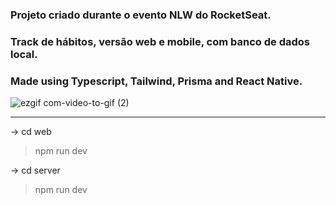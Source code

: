 ### Projeto criado durante o evento NLW do RocketSeat.

### Track de hábitos, versão web e mobile, com banco de dados local.

### Made using Typescript, Tailwind, Prisma and React Native.

![ezgif com-video-to-gif (2)](https://user-images.githubusercontent.com/101182223/224084726-beba4256-c9d8-4d19-be2a-f14c558d2fac.gif)

----
-> cd web
> npm run dev 

-> cd server
> npm run dev 
